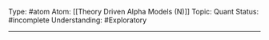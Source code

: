 Type: #atom
Atom: [[Theory Driven Alpha Models (N)]]
Topic: Quant 
Status: #incomplete 
Understanding: #Exploratory 

----
